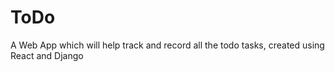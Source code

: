 # ToDo
A Web App which will help track and record all the todo tasks, created using React and Django
